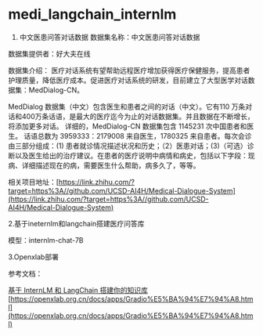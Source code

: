 # medi_langchain_internlm

1. 中文医患问答对话数据
数据集名称：中文医患问答对话数据

数据集提供者：好大夫在线

数据集介绍：
医疗对话系统有望帮助远程医疗增加获得医疗保健服务，提高患者护理质量，降低医疗成本。促进医疗对话系统的研发，目前建立了大型医学对话数据集：MedDialog-CN。

MedDialog 数据集（中文）包含医生和患者之间的对话（中文）。它有110 万条对话和400万条话语，是最大的医疗迄今为止的对话数据集。并且数据在不断增长，将添加更多对话。 详细的，MedDialog-CN 数据集包含 1145231 次中国患者和医生。 话语总数为 3959333：2179008 来自医生，1780325 来自患者。每次会诊由三部分组成：(1) 患者就诊情况描述状况和历史；（2）医患对话；(3)（可选）诊断以及医生给出的治疗建议。在患者的医疗说明中病情和病史，包括以下字段：现病、详细描述现在的病，需要医生什么帮助，病多久了，等等。

相关项目地址：[https://link.zhihu.com/?target=https%3A//github.com/UCSD-AI4H/Medical-Dialogue-System](https://link.zhihu.com/?target=https%3A//github.com/UCSD-AI4H/Medical-Dialogue-System)

2.基于ineternlm和langchain搭建医疗问答库

模型：internlm-chat-7B

3.Openxlab部署

参考文档：

[基于 InternLM 和 LangChain 搭建你的知识库](https://github.com/InternLM/tutorial/tree/main/langchain)
[https://openxlab.org.cn/docs/apps/Gradio%E5%BA%94%E7%94%A8.html](https://openxlab.org.cn/docs/apps/Gradio%E5%BA%94%E7%94%A8.html)
